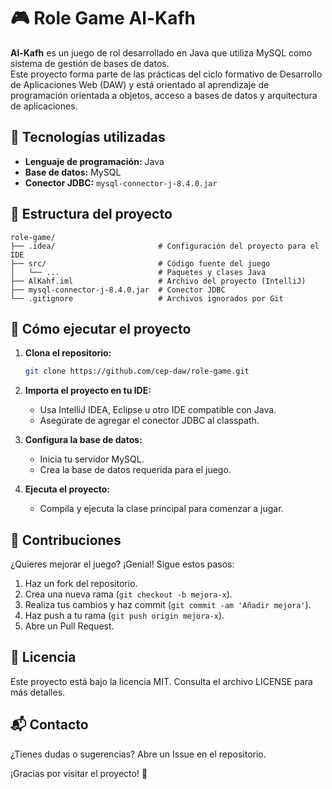 # 🎮 Role Game Al-Kafh

**Al-Kafh** es un juego de rol desarrollado en Java que utiliza MySQL como sistema de gestión de bases de datos. <br>
Este proyecto forma parte de las prácticas del ciclo formativo de Desarrollo de Aplicaciones Web (DAW) y 
está orientado al aprendizaje de programación orientada a objetos, acceso a bases de datos y arquitectura de aplicaciones.

## 🧰 Tecnologías utilizadas

- **Lenguaje de programación:** Java  
- **Base de datos:** MySQL  
- **Conector JDBC:** `mysql-connector-j-8.4.0.jar`

## 📁 Estructura del proyecto

```
role-game/
├── .idea/                       # Configuración del proyecto para el IDE
├── src/                         # Código fuente del juego
│   └── ...                      # Paquetes y clases Java
├── AlKahf.iml                   # Archivo del proyecto (IntelliJ)
├── mysql-connector-j-8.4.0.jar  # Conector JDBC
└── .gitignore                   # Archivos ignorados por Git
```

## 🚀 Cómo ejecutar el proyecto

1. **Clona el repositorio:**

    ```bash
    git clone https://github.com/cep-daw/role-game.git
    ```

2. **Importa el proyecto en tu IDE:**

    - Usa IntelliJ IDEA, Eclipse u otro IDE compatible con Java.
    - Asegúrate de agregar el conector JDBC al classpath.

3. **Configura la base de datos:**

    - Inicia tu servidor MySQL.
    - Crea la base de datos requerida para el juego.

4. **Ejecuta el proyecto:**

    - Compila y ejecuta la clase principal para comenzar a jugar.

## 🤝 Contribuciones

¿Quieres mejorar el juego? ¡Genial! Sigue estos pasos:

1. Haz un fork del repositorio.
2. Crea una nueva rama (`git checkout -b mejora-x`).
3. Realiza tus cambios y haz commit (`git commit -am 'Añadir mejora'`).
4. Haz push a tu rama (`git push origin mejora-x`).
5. Abre un Pull Request.

## 📄 Licencia

Este proyecto está bajo la licencia MIT. Consulta el archivo LICENSE para más detalles.

## 📬 Contacto

¿Tienes dudas o sugerencias? Abre un Issue en el repositorio.

¡Gracias por visitar el proyecto! 🎲
